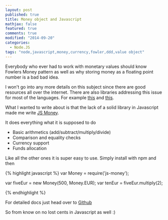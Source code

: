 ```yaml
---
layout: post
published: true
title: Money object and Javascript
mathjax: false
featured: true
comments: true
modified: "2014-09-20"
categories: 
  - Node.JS
tags: "node,javascript,money,currency,fowler,ddd,value object"
---
```


Everybody who ever had to work with monetary values should know Fowlers Money pattern as well as why storing money as a floating point number is a bad bad idea.

I won't go into any more details on this subject since there are good resources all over the internet. There are also libraries addressing this issue for most of the languages. For example [this](https://github.com/mathiasverraes/money) and [this](https://github.com/JodaOrg/joda-money). 

What I wanted to write about is that the lack of a solid library in Javascript made me write [JS Money](https://github.com/davidkalosi/js-money). 

It does everything what it is supposed to do 

- Basic arithmetics (add/subtract/multiply/divide)
- Comparison and equality checks
- Currency support
- Funds allocation

Like all the other ones it is super easy to use. Simply install with npm and then

{% highlight javascript %}
var Money = require('js-money');

var fiveEur = new Money(500, Money.EUR);
var tenEur = fiveEur.multiply(2);

{% endhighlight %}

For detailed docs just head over to [Github](https://github.com/davidkalosi/js-money)

So from know on no lost cents in Javascript as well :)

